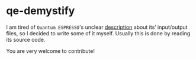 # qe-demystify

I am tired of `Quantum ESPRESSO`'s unclear [description](https://www.quantum-espresso.org/resources/users-manual/input-data-description) about its’ input/output files, so I decided to write some of it myself. Usually this is done by reading its source code.

You are very welcome to contribute!
